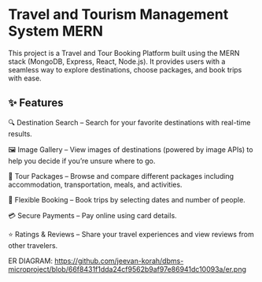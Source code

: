 # Travel and Tourism Management System MERN

This project is a Travel and Tour Booking Platform built using the MERN stack (MongoDB, Express, React, Node.js).
It provides users with a seamless way to explore destinations, choose packages, and book trips with ease.

✨ Features
---------------------------------------------------------------------------------------------------------------------------------------------------------------------------------
🔍 Destination Search – Search for your favorite destinations with real-time results.  
  
🖼 Image Gallery – View images of destinations (powered by image APIs) to help you decide if you’re unsure where to go.  

🎒 Tour Packages – Browse and compare different packages including accommodation, transportation, meals, and activities.  

📅 Flexible Booking – Book trips by selecting dates and number of people.  

💳 Secure Payments – Pay online using card details.  

⭐ Ratings & Reviews – Share your travel experiences and view reviews from other travelers.

ER DIAGRAM:
https://github.com/jeevan-korah/dbms-microproject/blob/66f8431f1dda24cf9562b9af97e86941dc10093a/er.png




